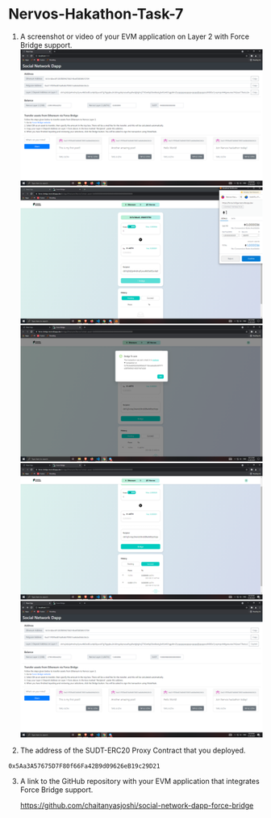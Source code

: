 # Nervos-Hakathon-Task-7

1. A screenshot or video of your EVM application on Layer 2 with Force Bridge support.
![image](force_bridge_dapp_1.png)
![image](force_bridge_dapp_2.png)
![image](force_bridge_dapp_3.png)
![image](force_bridge_dapp_4.png)
![image](force_bridge_dapp_5.png)

2. The address of the SUDT-ERC20 Proxy Contract that you deployed.
```
0x5Aa3A57675D7F80f66Fa42B9d09626eB19c29D21
```

3. A link to the GitHub repository with your EVM application that integrates Force Bridge support.

	https://github.com/chaitanyasjoshi/social-network-dapp-force-bridge
